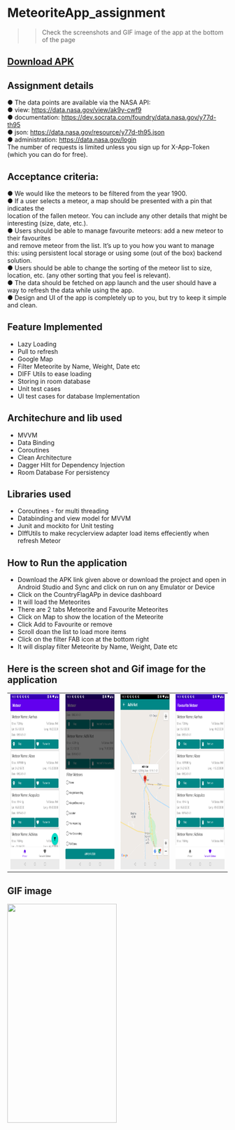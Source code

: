 # MeteoriteApp_assignment

>> Check the screenshots and GIF image of the app at the bottom of the page

## [Download APK](https://github.com/sibaprasad12/MeteoriteApp_assignment/blob/main/app/apk/MeteoriteApp.apk)
## Assignment details
● The data points are available via the NASA API:   
● view: https://data.nasa.gov/view/ak9y-cwf9  
● documentation: https://dev.socrata.com/foundry/data.nasa.gov/y77d-th95  
● json: https://data.nasa.gov/resource/y77d-th95.json  
● administration: https://data.nasa.gov/login  
The number of requests is limited unless you sign up for X-App-Token (which you can do for
free).  
## Acceptance criteria:
● We would like the meteors to be filtered from the year 1900.  
● If a user selects a meteor, a map should be presented with a pin that indicates the  
location of the fallen meteor. You can include any other details that might be interesting
(size, date, etc.).  
● Users should be able to manage favourite meteors: add a new meteor to their favourites  
and remove meteor from the list. It’s up to you how you want to manage this: using
persistent local storage or using some (out of the box) backend solution.  
● Users should be able to change the sorting of the meteor list to size, location, etc. (any
other sorting that you feel is relevant).  
● The data should be fetched on app launch and the user should have a way to refresh the
data while using the app.  
● Design and UI of the app is completely up to you, but try to keep it simple and clean.   

## Feature Implemented
- Lazy Loading
- Pull to refresh
- Google Map
- Filter Meteorite by Name, Weight, Date etc
- DIFF Utils to ease loading
- Storing in room database
- Unit test cases
- UI test cases for database Implementation

## Architechure and lib used
- MVVM
- Data Binding
- Coroutines
- Clean Architecture
- Dagger Hilt for Dependency Injection
- Room Database For persistency

## Libraries used
- Coroutines - for multi threading
- Databinding and view model for MVVM
- Junit and mockito for Unit testing
- DIffUtils to make recyclerview adapter load items effeciently when refresh Meteor


## How to Run the application
- Download the APK link given above or download the project and open in Android Studio and Sync and click on run on any Emulator or Device
- Click on the CountryFlagAPp in device dashboard
- It will load the Meteorites
- There are 2 tabs Meteorite and Favourite Meteorites
- Click on Map to show the location of the Meteorite
- Click Add to Favourite or remove 
- Scroll doan the list to load more items
- Click on the filter FAB icon at the bottom right
- It will display filter Meteorite by Name, Weight, Date etc


## Here is the screen shot and Gif image for the application
<table>
<tr>
<td>
  <img src="https://github.com/sibaprasad12/MeteoriteApp_assignment/blob/main/app/images/ss1.png" width="250" height="400" />
 </td>
<td>
 <img src="https://github.com/sibaprasad12/MeteoriteApp_assignment/blob/main/app/images/ss2.png" width="250" height="400"/> 
</td>
  <td>
  <img src="https://github.com/sibaprasad12/MeteoriteApp_assignment/blob/main/app/images/ss3.png" width="250" height="400" />
 </td>
<td>
 <img src="https://github.com/sibaprasad12/MeteoriteApp_assignment/blob/main/app/images/ss4.png" width="250" height="400"/> 
</td>
</tr>
</table> 

## GIF image
<img src="https://github.com/sibaprasad12/MeteoriteApp_assignment/blob/main/app/images/MeteoriteApp.gif" width="250" height="500" />
